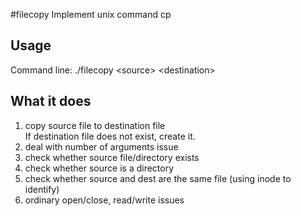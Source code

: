 #filecopy
Implement unix command cp

## Usage
Command line: ./filecopy \<source\> \<destination\>

## What it does
1. copy source file to destination file  
	If destination file does not exist, create it.
2. deal with number of arguments issue
3. check whether source file/directory exists
4. check whether source is a directory
5. check whether source and dest are the same file (using inode to identify)
6. ordinary open/close, read/write issues

